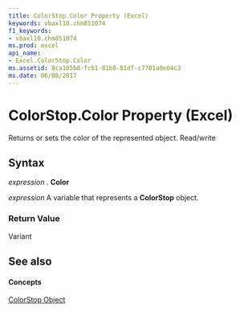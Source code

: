 ```yaml
---
title: ColorStop.Color Property (Excel)
keywords: vbaxl10.chm851074
f1_keywords:
- vbaxl10.chm851074
ms.prod: excel
api_name:
- Excel.ColorStop.Color
ms.assetid: 8ca105b8-fcb1-81b8-81df-c7701a0e04c3
ms.date: 06/08/2017
---
```



# ColorStop.Color Property (Excel)

Returns or sets the color of the represented object. Read/write


## Syntax

 _expression_ . **Color**

 _expression_ A variable that represents a **ColorStop** object.


### Return Value

Variant


## See also


#### Concepts


[ColorStop Object](Excel.ColorStop.md)

